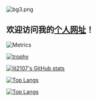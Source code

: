 ![bg3.png](https://fastly.jsdelivr.net/gh/ljl2107/imageshack/Anime/bg3.png)
## 欢迎访问我的[个人网址](https://ljl2107.top/)！
<!-- 信息 -->
![Metrics](https://metrics.lecoq.io/ljl2107?template=classic&base=header%2C%20activity%2C%20community%2C%20repositories%2C%20metadata&base.indepth=false&base.hireable=false&base.skip=false&config.timezone=Asia%2FShanghai)
<!-- 奖杯 -->
[![trophy](https://github-profile-trophy.vercel.app/?username=ljl2107)](https://github.com/ljl2107/github-profile-trophy)
<!-- 数据统计信息 -->
[![ljl2107's GitHub stats](https://github-readme-stats.vercel.app/api?username=ljl2107)](https://github.com/ljl2107/github-readme-stats)
<!-- 语言统计 -->
[![Top Langs](https://github-readme-stats.vercel.app/api/top-langs/?username=ljl2107)](https://github.com/ljl2107/github-readme-stats)
<!-- 可爱的访问次数 -->
[![Top Langs](https://moe-counter.glitch.me/get/@ljl2107?theme=role34)](https://moe-counter.glitch.me/get/@ljl2107?theme=role34)

<!--
**ljl2107/ljl2107** is a ✨ _special_ ✨ repository because its `README.md` (this file) appears on your GitHub profile.

Here are some ideas to get you started:

- 🔭 I’m currently working on ...
- 🌱 I’m currently learning ...
- 👯 I’m looking to collaborate on ...
- 🤔 I’m looking for help with ...
- 💬 Ask me about ...
- 📫 How to reach me: ...
- 😄 Pronouns: ...
- ⚡ Fun fact: ...
-->
